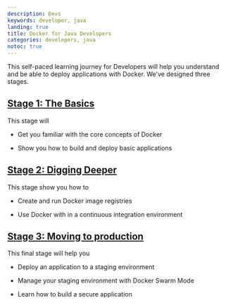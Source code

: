 ```yaml
---
description: Devs
keywords: developer, java
landing: true
title: Docker for Java Developers
categories: developers, java
notoc: true
---
```



This self-paced learning journey for Developers will help you understand and be able to deploy applications with Docker. We've designed three stages.

## [Stage 1: The Basics](stage1.md)

This stage will 
  
  * Get you familiar with the core concepts of Docker

  * Show you how to build and deploy basic applications


## [Stage 2: Digging Deeper](stage2.md)

This stage show you how to

  * Create and run Docker image registries

  * Use Docker with in a continuous integration environment
 

## [Stage 3: Moving to production](stage3.md)

This final stage will help you

  * Deploy an application to a staging environment

  * Manage your staging environment with Docker Swarm Mode

  * Learn how to build a secure application
